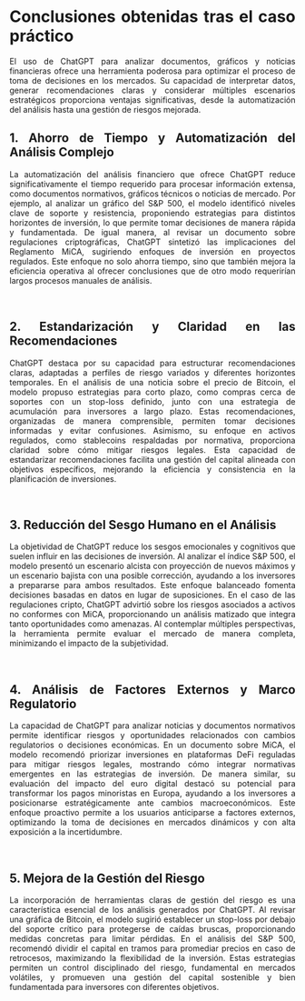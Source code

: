 <div align="justify">

# Conclusiones obtenidas tras el caso práctico

El uso de ChatGPT para analizar documentos, gráficos y noticias financieras ofrece una herramienta poderosa para optimizar el proceso de toma de decisiones en los mercados. Su capacidad de interpretar datos, generar recomendaciones claras y considerar múltiples escenarios estratégicos proporciona ventajas significativas, desde la automatización del análisis hasta una gestión de riesgos mejorada.
<br>

## 1. Ahorro de Tiempo y Automatización del Análisis Complejo

La automatización del análisis financiero que ofrece ChatGPT reduce significativamente el tiempo requerido para procesar información extensa, como documentos normativos, gráficos técnicos o noticias de mercado. Por ejemplo, al analizar un gráfico del S&P 500, el modelo identificó niveles clave de soporte y resistencia, proponiendo estrategias para distintos horizontes de inversión, lo que permite tomar decisiones de manera rápida y fundamentada. De igual manera, al revisar un documento sobre regulaciones criptográficas, ChatGPT sintetizó las implicaciones del Reglamento MiCA, sugiriendo enfoques de inversión en proyectos regulados. Este enfoque no solo ahorra tiempo, sino que también mejora la eficiencia operativa al ofrecer conclusiones que de otro modo requerirían largos procesos manuales de análisis.

<br>

## 2. Estandarización y Claridad en las Recomendaciones
ChatGPT destaca por su capacidad para estructurar recomendaciones claras, adaptadas a perfiles de riesgo variados y diferentes horizontes temporales. En el análisis de una noticia sobre el precio de Bitcoin, el modelo propuso estrategias para corto plazo, como compras cerca de soportes con un stop-loss definido, junto con una estrategia de acumulación para inversores a largo plazo. Estas recomendaciones, organizadas de manera comprensible, permiten tomar decisiones informadas y evitar confusiones. Asimismo, su enfoque en activos regulados, como stablecoins respaldadas por normativa, proporciona claridad sobre cómo mitigar riesgos legales. Esta capacidad de estandarizar recomendaciones facilita una gestión del capital alineada con objetivos específicos, mejorando la eficiencia y consistencia en la planificación de inversiones.

<br>

## 3. Reducción del Sesgo Humano en el Análisis

La objetividad de ChatGPT reduce los sesgos emocionales y cognitivos que suelen influir en las decisiones de inversión. Al analizar el índice S&P 500, el modelo presentó un escenario alcista con proyección de nuevos máximos y un escenario bajista con una posible corrección, ayudando a los inversores a prepararse para ambos resultados. Este enfoque balanceado fomenta decisiones basadas en datos en lugar de suposiciones. En el caso de las regulaciones cripto, ChatGPT advirtió sobre los riesgos asociados a activos no conformes con MiCA, proporcionando un análisis matizado que integra tanto oportunidades como amenazas. Al contemplar múltiples perspectivas, la herramienta permite evaluar el mercado de manera completa, minimizando el impacto de la subjetividad.

<br>

## 4. Análisis de Factores Externos y Marco Regulatorio
La capacidad de ChatGPT para analizar noticias y documentos normativos permite identificar riesgos y oportunidades relacionados con cambios regulatorios o decisiones económicas. En un documento sobre MiCA, el modelo recomendó priorizar inversiones en plataformas DeFi reguladas para mitigar riesgos legales, mostrando cómo integrar normativas emergentes en las estrategias de inversión. De manera similar, su evaluación del impacto del euro digital destacó su potencial para transformar los pagos minoristas en Europa, ayudando a los inversores a posicionarse estratégicamente ante cambios macroeconómicos. Este enfoque proactivo permite a los usuarios anticiparse a factores externos, optimizando la toma de decisiones en mercados dinámicos y con alta exposición a la incertidumbre.

<br>

## 5. Mejora de la Gestión del Riesgo
La incorporación de herramientas claras de gestión del riesgo es una característica esencial de los análisis generados por ChatGPT. Al revisar una gráfica de Bitcoin, el modelo sugirió establecer un stop-loss por debajo del soporte crítico para protegerse de caídas bruscas, proporcionando medidas concretas para limitar pérdidas. En el análisis del S&P 500, recomendó dividir el capital en tramos para promediar precios en caso de retrocesos, maximizando la flexibilidad de la inversión. Estas estrategias permiten un control disciplinado del riesgo, fundamental en mercados volátiles, y promueven una gestión del capital sostenible y bien fundamentada para inversores con diferentes objetivos.








